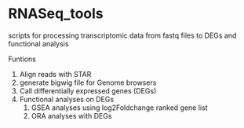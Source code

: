# RNASeq_tools
scripts for processing transcriptomic data from fastq files to DEGs and functional analysis

Funtions

  1.  Align reads with STAR
  2.  generate bigwig file for Genome browsers
  3.  Call differentially expressed genes (DEGs)
  4.  Functional analyses on DEGs
      1. GSEA analyses using log2Foldchange ranked gene list
      2. ORA analyses with DEGs
